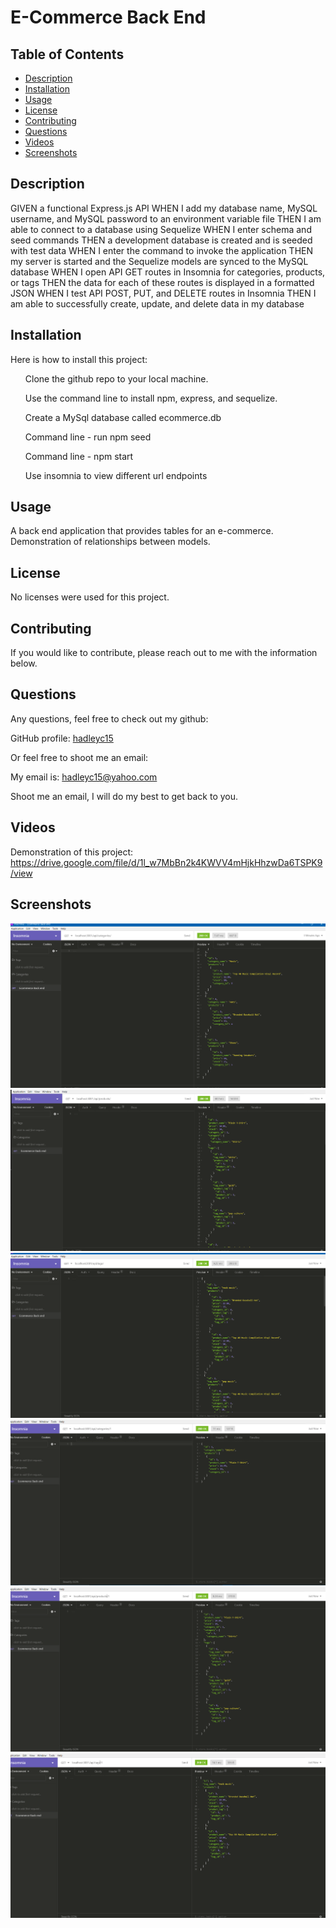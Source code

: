 # E-Commerce Back End

  ## Table of Contents
  
  * [Description](#description)
  * [Installation](#installation)
  * [Usage](#usage)
  * [License](#license)
  * [Contributing](#contributing)
  * [Questions](#questions)
  * [Videos](#videos)
  * [Screenshots](#screenshots)

  ## Description

  GIVEN a functional Express.js API
  WHEN I add my database name, MySQL username, and MySQL password to an environment variable file
  THEN I am able to connect to a database using Sequelize
  WHEN I enter schema and seed commands
  THEN a development database is created and is seeded with test data
  WHEN I enter the command to invoke the application
  THEN my server is started and the Sequelize models are synced to the MySQL database
  WHEN I open API GET routes in Insomnia for categories, products, or tags
  THEN the data for each of these routes is displayed in a formatted JSON
  WHEN I test API POST, PUT, and DELETE routes in Insomnia
  THEN I am able to successfully create, update, and delete data in my database

  ## Installation
  
  Here is how to install this project:

  <ul>Clone the github repo to your local machine.</ul>
  <ul>Use the command line to install npm, express, and sequelize.</ul>
  <ul>Create a MySql database called ecommerce.db</ul>
  <ul>Command line - run npm seed</ul>
  <ul>Command line - npm start</ul>
  <ul>Use insomnia to view different url endpoints</ul>  

  ## Usage

  A back end application that provides tables for an e-commerce.  Demonstration of relationships between models.

  ## License
  
  No licenses were used for this project.

  ## Contributing

  If you would like to contribute, please reach out to me with the information below.
  
  ## Questions

  Any questions, feel free to check out my github:

  GitHub profile: [hadleyc15](https://github.com/hadleyc15)
    
  Or feel free to shoot me an email:
    
  My email is: [hadleyc15@yahoo.com](mailto:hadleyc15@yahoo.com)
    
  Shoot me an email, I will do my best to get back to you.

  ## Videos

  Demonstration of this project: <link>https://drive.google.com/file/d/1l_w7MbBn2k4KWVV4mHjkHhzwDa6TSPK9/view</link>

  ## Screenshots

<img src="/images/Screenshot%20(79).png" />

<img src="/images/Screenshot%20(80).png" />

<img src="/images/Screenshot%20(81).png" />

<img src="/images/Screenshot%20(82).png" />

<img src="/images/Screenshot%20(83).png" />

<img src="/images/Screenshot%20(84).png" />
